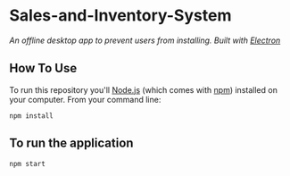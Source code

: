 # Sales-and-Inventory-System

*An offline desktop app to prevent users from installing. Built with [Electron](https://github.com/atom/electron)*

## How To Use

To run this repository you'll [Node.js](https://nodejs.org/en/download/) (which comes with [npm](https://www.npmjs.com/)) installed on your computer. From your command line:

``npm install`` 

## To run the application

``npm start``
